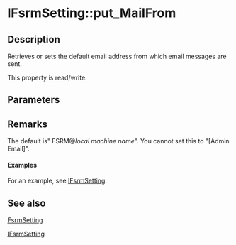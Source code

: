 # IFsrmSetting::put_MailFrom

## Description

Retrieves or sets the default email address from which email messages are sent.

This property is read/write.

## Parameters

## Remarks

The default is" FSRM@*local machine name*". You cannot set this to
"[Admin Email]".

#### Examples

For an example, see [IFsrmSetting](https://learn.microsoft.com/previous-versions/windows/desktop/api/fsrm/nn-fsrm-ifsrmsetting).

## See also

[FsrmSetting](https://learn.microsoft.com/previous-versions/windows/desktop/fsrm/fsrmsetting)

[IFsrmSetting](https://learn.microsoft.com/previous-versions/windows/desktop/api/fsrm/nn-fsrm-ifsrmsetting)